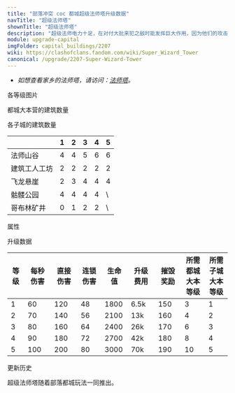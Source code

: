 ```yaml
---
title: "部落冲突 coc 都城超级法师塔升级数据"
navTitle: "超级法师塔"
shownTitle: "超级法师塔"
description: "超级法师电力十足，在对付大批来犯之敌时能发挥巨大作用，因为他们的攻击可以弹射到初始目标附近的其他敌人。。"
module: upgrade-capital
imgFolder: capital_buildings/2207
wiki: https://clashofclans.fandom.com/wiki/Super_Wizard_Tower
canonical: /upgrade/2207-Super-Wizard-Tower
---
```


- *如想查看家乡的法师塔，请访问：[法师塔](/upgrade/0305-Wizard-Tower)。*

<UnitInfo :folder="$frontmatter.imgFolder" imgSrc="Super_Wizard_Tower5.png" :imgAlt="$frontmatter.navTitle" :description="$frontmatter.description" :isSmallImg="true" />

<SmallTitle>各等级图片</SmallTitle>

<Panel>
    <UnitImgGroup :folder="$frontmatter.imgFolder">
        <UnitImg imgTitle="废墟" imgSrc="Super_Wizard_Tower_Ruin.png" />
        <UnitImg imgTitle="1 级" imgSrc="Super_Wizard_Tower1.png" />
        <UnitImg imgTitle="2 级" imgSrc="Super_Wizard_Tower2.png" />
        <UnitImg imgTitle="3 级" imgSrc="Super_Wizard_Tower3.png" />
        <UnitImg imgTitle="4 级" imgSrc="Super_Wizard_Tower4.png" />
        <UnitImg imgTitle="5 级" imgSrc="Super_Wizard_Tower5.png" />
    </UnitImgGroup>
</Panel>

<SmallTitle>都城大本营的建筑数量</SmallTitle>

<BuildingNum>
    <BuildingNumRow title="大本等级" num="1 - 2, 3, 4 - 10" />
    <BuildingNumRow title="建筑数量" num="    0, 1,      2" />
</BuildingNum>

<SmallTitle>各子城的建筑数量</SmallTitle>

<DistrictTable>

|             |   1   |   2   |   3   |   4   |   5   |
|     ---     |  ---  |  ---  |  ---  |  ---  |  ---  |
|   法师山谷   |   4   |   4   |   5   |   6   |   6   |
| 建筑工人工坊 |   2   |   2   |   2   |   2   |   2   |
|   飞龙悬崖   |   2   |   3   |   4   |   4   |   4   |
|   骷髅公园   |   4   |   4   |   4   |   4   |   \   |
|  哥布林矿井  |   0   |   1   |   2   |   2   |   \   |

</DistrictTable>

<SmallTitle>属性</SmallTitle>

<UnitProperties>
    <UnitProperty pKey="占地面积" pValue="2×2" />
    <UnitProperty pKey="判定面积" pValue="1×1" :isJudgeSquare="true" />
    <UnitProperty pKey="伤害类型" pValue="链式伤害" />
    <UnitProperty pKey="攻击的目标" pValue="地面和空中目标" />
    <UnitProperty pKey="射程" pValue="5.5 格" />
    <UnitProperty pKey="攻速" pValue="2 秒/次" />
    <UnitProperty pKey="连锁距离" pValue="2.25 格" />
    <UnitProperty pKey="最大目标数" pValue="10" />
    <UnitProperty pKey="连锁延迟" pValue="0.128 秒" />
    <UnitProperty pKey="连锁后保留的伤害" pValue="40%" />
</UnitProperties>

<SmallTitle>升级数据</SmallTitle>

<script setup>
const tableExtraInfo = [
    {
        "column": 5,
        "type": "cost",
        "icon": "Gold3",
        "noGoldPass": true
    },
    {
        "column": 6,
        "type": "number",
        "icon": "Gold3",
        "noGoldPass": true
    }
];
</script>

<UnitTable :tableExtraInfo="tableExtraInfo">

| 等级 | 每秒伤害 | 直接伤害 | 连锁伤害 | 生命值 | 升级费用 | 摧毁奖励 |所需都城<br>大本等级|所需子城<br>大本等级|
| ---- |   ---   |   ---   |   ---   |   ---  |   ---   |   ---   |        ---        |        ---       |
|   1  |   60    |   120   |   48    |  1800  |  6.5k   |   150   |         3         |         1        |
|   2  |   70    |   140   |   56    |  2100  |   13k   |   160   |         4         |         2        |
|   3  |   80    |   160   |   64    |  2400  |   26k   |   170   |         6         |         3        |
|   4  |   90    |   180   |   72    |  2700  |   42k   |   180   |         8         |         4        |
|   5  |   100   |   200   |   80    |  3000  |   70k   |   190   |         10        |         5        |
</UnitTable>

<SmallTitle>更新历史</SmallTitle>

<Timeline>
    <TimelineItem date="2022/05/02">
        <TimelineRow>超级法师塔随着部落都城玩法一同推出。</TimelineRow>
    </TimelineItem>
    <TimelineItem :historyBottom="true" />
</Timeline>